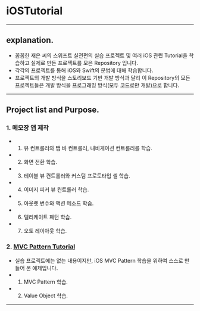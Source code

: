# iOSTutorial

- - -
## explanation.

- 꼼꼼한 재은 씨의 스위프트 실전편의 실습 프로젝트 및 여러 iOS 관련 Tutorial을 학습하고 실제로 만든 프로젝트를 모은 Repository 입니다.
- 각각의 프로젝트를 통해 iOS와 Swift의 문법에 대해 학습합니다.
- 프로젝트의 개발 방식을 스토리보드 기반 개발 방식과 달리 이 Repository의 모든 프로젝트들은 개발 방식을 프로그래밍 방식(모두 코드로만 개발)으로 합니다.

- - -
## Project list and Purpose.

### 1. 메모장 앱 제작
  - 1. 뷰 컨트롤러와 탭 바 컨트롤러, 내비게이션 컨트롤러를 학습.
  - 2. 화면 전환 학습.
  - 3. 테이블 뷰 컨트롤러와 커스텀 프로토타입 셀 학습.
  - 4. 이미지 피커 뷰 컨트롤러 학습.
  - 5. 아웃렛 변수와 액션 메소드 학습.
  - 6. 델리케이트 패턴 학습.
  - 7. 오토 레이아웃 학습.
  
### 2. [MVC Pattern Tutorial](https://github.com/VincentGeranium/iOSTutorial/tree/master/MVCTutorial/MVCTutorial)
  - 실습 프로젝트에는 없는 내용이지만, iOS MVC Pattern 학습을 위하여 스스로 만들어 본 예제입니다.
  - 1. MVC Pattern 학습.
  - 2. Value Object 학습.
  
- - -

